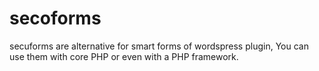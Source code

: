 # secoforms

secuforms are alternative for smart forms of wordspress plugin, You can use them with core PHP or even with a PHP framework.
